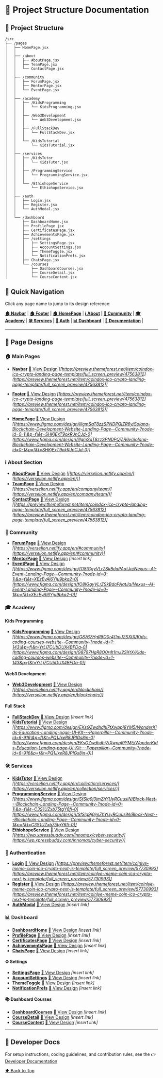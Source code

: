 # 📂 Project Structure Documentation

## 📂 Project Structure

```plaintext
/src
├── /pages
│   ├── HomePage.jsx
│   │
│   ├── /about
│   │   ├── AboutPage.jsx
│   │   ├── TeamPage.jsx
│   │   └── ContactPage.jsx
│   │
│   ├── /community
│   │   ├── ForumPage.jsx
│   │   ├── MentorPage.jsx
│   │   └── EventPage.jsx
│   │
│   ├── /academy
│   │   ├── /KidsProgramming
│   │   │   └── KidsProgramming.jsx
│   │   │
│   │   ├── /Web3Development
│   │   │   └── Web3Development.jsx
│   │   │
│   │   ├── /FullStackDev
│   │   │   └── FullStackDev.jsx
│   │   │
│   │   └── /KidsTutorial
│   │       └── KidsTutorial.jsx
│   │
│   ├── /services
│   │   ├── /KidsTutor
│   │   │   └── KidsTutor.jsx
│   │   │
│   │   ├── /ProgrammingService
│   │   │   └── ProgrammingService.jsx
│   │   │
│   │   └── /EthiohopeService
│   │       └── EthiohopeService.jsx
│   │
│   ├── /auth
│   │   ├── Login.jsx
│   │   ├── Register.jsx
│   │   └── AuthModal.jsx
│   │
│   └── /dashboard
│       ├── DashboardHome.jsx
│       ├── ProfilePage.jsx
│       ├── CertificatesPage.jsx
│       ├── AchievementsPage.jsx
│       ├── /settings
│       │   ├── SettingsPage.jsx
│       │   ├── AccountSettings.jsx
│       │   ├── ThemeToggle.jsx
│       │   └── NotificationPrefs.jsx
│       ├── ChatsPage.jsx
│       └── /courses
│           ├── DashboardCourses.jsx
│           ├── CourseDetail.jsx
│           └── CourseContent.jsx
```

## 🔗 Quick Navigation

Click any page name to jump to its design reference:

**[🏠 Navbar](#-navbar)** |
**[🏠 Footer](#-footer)** |
**[🏠 HomePage](#-main-pages)** |
**[ℹ️ About](#ℹ️-about-section)** |
**[👥 Community](#-community)** |
**[🎓 Academy](#-academy)** |
**[🛠 Services](#-services)** |
**[🔐 Auth](#-authentication)** |
**[📊 Dashboard](#-dashboard)** |
**[📖 Documentation](#-developer-docs)** |

---

## 🎨 Page Designs

### 🏠 Main Pages

- **[Navbar](#🏠-main-pages)**
  [🔗 View Design](#) _\[[https://preview.themeforest.net/item/coindox-ico-crypto-landing-page-template/full_screen_preview/47563812](https://preview.themeforest.net/item/coindox-ico-crypto-landing-page-template/full_screen_preview/47563812)]_

- **[Footer](#🏠-footer)**
  [🔗 View Design](#) _\[[https://preview.themeforest.net/item/coindox-ico-crypto-landing-page-template/full_screen_preview/47563812](https://preview.themeforest.net/item/coindox-ico-crypto-landing-page-template/full_screen_preview/47563812)]_

- **[HomePage](#🏠-main-pages)**
  [🔗 View Design](#) _\[[https://www.figma.com/design/illgmSaT8zzSPNDPQjZR6y/Solana-Blockchain-Development-Website-Landing-Page--Community-?node-id=0-1\&p=f\&t=SHKjExT9okRJnCJd-0](https://www.figma.com/design/illgmSaT8zzSPNDPQjZR6y/Solana-Blockchain-Development-Website-Landing-Page--Community-?node-id=0-1&p=f&t=SHKjExT9okRJnCJd-0)]_

### ℹ️ About Section

- **[AboutPage](#ℹ️-about-section)**
  [🔗 View Design](#) _\[[https://verselion.netlify.app/en/](https://verselion.netlify.app/en/)]_
- **[TeamPage](#ℹ️-about-section)**
  [🔗 View Design](#) _\[[https://verselion.netlify.app/en/company/team/](https://verselion.netlify.app/en/company/team/)]_
- **[ContactPage](#ℹ️-about-section)**
  [🔗 View Design](#) _\[[https://preview.themeforest.net/item/coindox-ico-crypto-landing-page-template/full_screen_preview/47563812](https://preview.themeforest.net/item/coindox-ico-crypto-landing-page-template/full_screen_preview/47563812)]_

### 👥 Community

- **[ForumPage](#-community)**
  [🔗 View Design](#) _\[[https://verselion.netlify.app/en/#community](https://verselion.netlify.app/en/#community)]_
- **[MentorPage](#-community)**
  [🔗 View Design](#) _\[insert link]_
- **[EventPage](#-community)**
  [🔗 View Design](#) _\[[https://www.figma.com/design/fO8IGgyVLrZSkBdaPAatJq/Nexus--AI-Event-Landing-Page--Community-?node-id=0-1\&p=f\&t=XEzEyAl6Yju9bka2-0](https://www.figma.com/design/fO8IGgyVLrZSkBdaPAatJq/Nexus--AI-Event-Landing-Page--Community-?node-id=0-1&p=f&t=XEzEyAl6Yju9bka2-0)]_

### 🎓 Academy

#### Kids Programming

- **[KidsProgramming](#-academy)**
  [🔗 View Design](#) _\[[https://www.figma.com/design/G8767HgR8O0r4t1mJ2SXtX/Kids-coding-courses-website--Community-?node-id=1-143\&p=f\&t=YrLj7CUbDUX4BFDa-0](https://www.figma.com/design/G8767HgR8O0r4t1mJ2SXtX/Kids-coding-courses-website--Community-?node-id=1-143&p=f&t=YrLj7CUbDUX4BFDa-0)]_

#### Web3 Development

- **[Web3Development](#-academy)**
  [🔗 View Design](#) _\[[https://verselion.netlify.app/en/blockchain/](https://verselion.netlify.app/en/blockchain/)]_

#### Full Stack

- **[FullStackDev](#-academy)**
  [🔗 View Design](#) _\[insert link]_
- **[KidsTutorial](#-academy)**
  [🔗 View Design](#) _\[[https://www.figma.com/design/EKsGZwdhdhj7tXwppl9YM5/WonderKids-Education-Landing-page-UI-KIt---Paperpillar--Community-?node-id=6-916\&p=f\&t=PQ1JxeR8JPIGs8in-0](https://www.figma.com/design/EKsGZwdhdhj7tXwppl9YM5/WonderKids-Education-Landing-page-UI-KIt---Paperpillar--Community-?node-id=6-916&p=f&t=PQ1JxeR8JPIGs8in-0)]_

### 🛠 Services

- **[KidsTutor](#-services)**
  [🔗 View Design](#) _\[[https://verselion.netlify.app/en/collection/services/](https://verselion.netlify.app/en/collection/services/)]_
- **[ProgrammingService](#-services)**
  [🔗 View Design](#) _\[[https://www.figma.com/design/SfSlq9j0jmZhYUyRCuusiN/Block-Nest---Blockchain-Landing-Page--Community-?node-id=0-1\&p=f\&t=C3S1UZxb75tgY6fi-0](https://www.figma.com/design/SfSlq9j0jmZhYUyRCuusiN/Block-Nest---Blockchain-Landing-Page--Community-?node-id=0-1&p=f&t=C3S1UZxb75tgY6fi-0)]_
- **[EthiohopeService](#-services)**
  [🔗 View Design](#) _\[[https://wp.xpressbuddy.com/innomax/cyber-security/](https://wp.xpressbuddy.com/innomax/cyber-security/)]_

### 🔐 Authentication

- **[Login](#-authentication)**
  [🔗 View Design](#) _\[[https://preview.themeforest.net/item/coinlye-meme-coin-ico-crypto-next-js-template/full_screen_preview/57730993](https://preview.themeforest.net/item/coinlye-meme-coin-ico-crypto-next-js-template/full_screen_preview/57730993)]_
- **[Register](#-authentication)**
  [🔗 View Design](#) _\[[https://preview.themeforest.net/item/coinlye-meme-coin-ico-crypto-next-js-template/full_screen_preview/57730993](https://preview.themeforest.net/item/coinlye-meme-coin-ico-crypto-next-js-template/full_screen_preview/57730993)]_
- **[AuthModal](#-authentication)**
  [🔗 View Design](#) _\[insert link]_

### 📊 Dashboard

- **[DashboardHome](#-dashboard)**
  [🔗 View Design](#) _\[insert link]_
- **[ProfilePage](#-dashboard)**
  [🔗 View Design](#) _\[insert link]_
- **[CertificatesPage](#-dashboard)**
  [🔗 View Design](#) _\[insert link]_
- **[AchievementsPage](#-dashboard)**
  [🔗 View Design](#) _\[insert link]_
- **[ChatsPage](#-dashboard)**
  [🔗 View Design](#) _\[insert link]_

#### ⚙️ Settings

- **[SettingsPage](#-dashboard)**
  [🔗 View Design](#) _\[insert link]_
- **[AccountSettings](#-dashboard)**
  [🔗 View Design](#) _\[insert link]_
- **[ThemeToggle](#-dashboard)**
  [🔗 View Design](#) _\[insert link]_
- **[NotificationPrefs](#-dashboard)**
  [🔗 View Design](#) _\[insert link]_

#### 📚 Dashboard Courses

- **[DashboardCourses](#-dashboard)**
  [🔗 View Design](#) _\[insert link]_
- **[CourseDetail](#-dashboard)**
  [🔗 View Design](#) _\[insert link]_
- **[CourseContent](#-dashboard)**
  [🔗 View Design](#) _\[insert link]_

---

## 📖 Developer Docs

For setup instructions, coding guidelines, and contribution rules, see the
👉 [Developer Documentation](./docs/dev-doc.md)

[⬆ Back to Top](#-quick-navigation)
